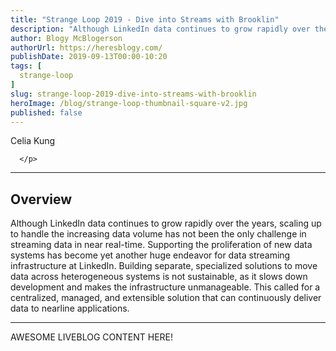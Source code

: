 ```yaml
---
title: "Strange Loop 2019 - Dive into Streams with Brooklin"
description: "Although LinkedIn data continues to grow rapidly over the years, scaling up to handle the increasing data volume has not been the only challenge in streaming data in near real-time. Supporting the proliferation of new data systems has become yet another huge endeavor for data streaming infrastructure at LinkedIn. Building separate, specialized solutions to move data across heterogeneous systems is not sustainable, as it slows down development and makes the infrastructure unmanageable. This called for a centralized, managed, and extensible solution that can continuously deliver data to nearline applications."
author: Blogy McBlogerson
authorUrl: https://heresblogy.com/
publishDate: 2019-09-13T00:00-10:20
tags: [
  strange-loop
]
slug: strange-loop-2019-dive-into-streams-with-brooklin
heroImage: /blog/strange-loop-thumbnail-square-v2.jpg
published: false
---
```


<div class="container p-0 liveblog-presenters">
  <div class="row m-0">
      <p class=" mr-12 m-0">
        <span class="liveblog-presenters__name">Celia Kung</span>
        
      </p>
  </div>
</div>

---

## Overview

Although LinkedIn data continues to grow rapidly over the years, scaling up to handle the increasing data volume has not been the only challenge in streaming data in near real-time. Supporting the proliferation of new data systems has become yet another huge endeavor for data streaming infrastructure at LinkedIn. Building separate, specialized solutions to move data across heterogeneous systems is not sustainable, as it slows down development and makes the infrastructure unmanageable. This called for a centralized, managed, and extensible solution that can continuously deliver data to nearline applications.

---

AWESOME LIVEBLOG CONTENT HERE!

<!-- Note on images
  Images (e.g. my_image.jpg) should be put in the `website/static/blog/strange-loop-2019` directory, with the path to the image in your post being `/blog/strange-loop-2019/my_image.jpg`. If you'd rather host the images somewhere else for ease of use, that's fine too.

  Please also try to keep your images to a reasonable size by:
    - Using JPEG compression, unless image is mostly solid color 
    - JPEG compression set between 60%-80%
    - Resizing the image to be no wider then 750px
    - If PNG, use a tool like ImageOptim (https://imageoptim.com/mac) to optimize the file size

  I suggest re-sizing and compressing all the images in one batch as a last step.
-->  
